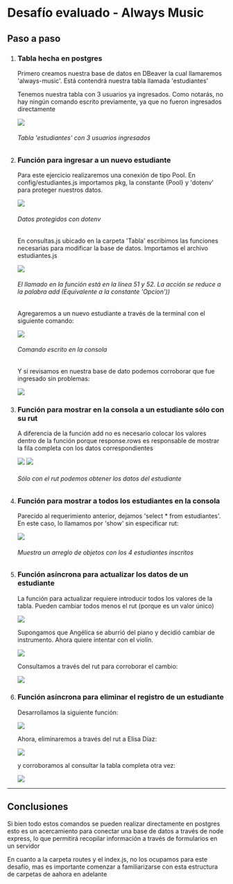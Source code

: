 <h1>Desafío evaluado - Always Music</h1>
<h2>Paso a paso</h2>
<ol>
  <li><h3>Tabla hecha en postgres</h3></li>
<p>Primero creamos nuestra base de datos en DBeaver la cual llamaremos 'always-music'. Está contendrá nuestra tabla llamada 'estudiantes'</p>
<p>Tenemos nuestra tabla con 3 usuarios ya ingresados. Como notarás, no hay ningún comando escrito previamente, ya que no fueron ingresados directamente</p>
<img src='https://github.com/PauliPuli/DE-Always_music/assets/156126623/528bee29-8b8e-45e5-88cb-bebb9c1aca14'>
<h6>Tabla 'estudiantes' con 3 usuarios ingresados</h6>
<li><h3>Función para ingresar a un nuevo estudiante</h3></li>
<p>Para este ejercicio realizaremos una conexión de tipo Pool. En config/estudiantes.js importamos pkg, la constante {Pool} y 'dotenv' para proteger nuestros datos.</p>
  <img src='https://github.com/PauliPuli/DE-Always_music/assets/156126623/8a25f90d-a36c-4c6c-9740-7ca4a51dc550'>
  <h6>Datos protegidos con dotenv</h6>
  <p>En consultas.js ubicado en la carpeta 'Tabla' escribimos las funciones necesarias para modificar la base de datos. Importamos el archivo estudiantes.js</p>
  <img src='https://github.com/PauliPuli/DE-Always_music/assets/156126623/4867d983-30c0-4971-a6c3-0c841dfb80b2'>
  <h6>El llamado en la función está en la línea 51 y 52. La acción se reduce a la palabra add (Equivalente a la constante 'Opcion'))</h6>
  <p>Agregaremos a un nuevo estudiante a través de la terminal con el siguiente comando:</p>
  <img src='https://github.com/PauliPuli/DE-Always_music/assets/156126623/01c10c88-2d75-43df-8a34-313997317771'>
  <h6>Comando escrito en la consola</h6>
  <p>Y si revisamos en nuestra base de dato podemos corroborar que fue ingresado sin problemas:</p>
  <img src='https://github.com/PauliPuli/DE-Always_music/assets/156126623/3daee049-15dd-4208-89ee-8260b47b678f'>
  <li><h3>Función para mostrar en la consola a un estudiante sólo con su rut</h3></li>
  <p>A diferencia de la función add no es necesario colocar los valores dentro de la función porque response.rows es responsable de mostrar la fila completa con los datos correspondientes</p>
  <img src='https://github.com/PauliPuli/DE-Always_music/assets/156126623/e4e164bc-b06c-4ad0-a108-01176306eeea'>
    <img src='https://github.com/PauliPuli/DE-Always_music/assets/156126623/ca6eecfd-8eeb-4e58-b031-4f95f777bb84'>
  <h6>Sólo con el rut podemos obtener los datos del estudiante</h6>
  <li><h3>Función para mostrar a todos los estudiantes en la consola</h3></li>
  <p>Parecido al requerimiento anterior, dejamos 'select * from estudiantes'. En este caso, lo llamamos por 'show' sin especificar rut:</p>
  <img src='https://github.com/PauliPuli/DE-Always_music/assets/156126623/d309af7f-4e3c-4dc2-a6c9-cde1111a7663'>
  <h6>Muestra un arreglo de objetos con los 4 estudiantes inscritos</h6>
  <li><h3>Función asíncrona para actualizar los datos de un estudiante</h3></li>
  <p>La función para actualizar requiere introducir todos los valores de la tabla. Pueden cambiar todos menos el rut (porque es un valor único)</p>
  <img src='https://github.com/PauliPuli/DE-Always_music/assets/156126623/877618df-ace1-4e0a-9c26-976e511cb6fe'>
  <p>Supongamos que Angélica se aburrió del piano y decidió cambiar de instrumento. Ahora quiere intentar con el violín.</p>
  <img src='https://github.com/PauliPuli/DE-Always_music/assets/156126623/6315005d-8c1e-4a68-bf67-76a4c1e48c9b'>
  <p>Consultamos a través del rut para corroborar el cambio:</p>
  <img src='https://github.com/PauliPuli/DE-Always_music/assets/156126623/7ab8b5f5-a3d1-4123-8e47-0be408300079'>
  <li><h3>Función asíncrona para eliminar el registro de un estudiante</h3></li>
  <p>Desarrollamos la siguiente función:</p>
  <img src='https://github.com/PauliPuli/DE-Always_music/assets/156126623/57238262-986c-49f7-ac50-95b5ce98c9ca'>
  <p>Ahora, eliminaremos a través del rut a Elisa Díaz:</p>
  <img src='https://github.com/PauliPuli/DE-Always_music/assets/156126623/af6d99bc-9dc9-4a35-ab67-9e355b5a0afc'>
  <p>y corroboramos al consultar la tabla completa otra vez:</p>
  <img src='https://github.com/PauliPuli/DE-Always_music/assets/156126623/8c882b05-f382-4df2-8211-4ecc0a4d8d2e'>
</ol>
<hr>
<h2>Conclusiones</h2>
<p>Si bien todo estos comandos se pueden realizar directamente en postgres esto es un acercamiento para conectar una base de datos a través de node express, lo que permitirá recopilar información a través de formularios en un servidor</p>
<p>En cuanto a la carpeta routes y el index.js, no los ocupamos para este desafío, mas es importante comenzar a familiarizarse con esta estructura de carpetas de aahora en adelante</p>
